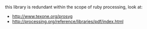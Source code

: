 this library is redundant within the scope of ruby processing, look at: 
 * http://www.texone.org/prosvg
 * http://processing.org/reference/libraries/pdf/index.html

